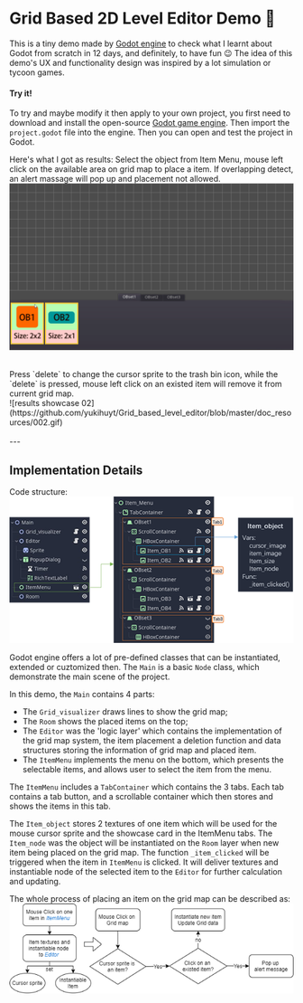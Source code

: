 # Grid Based 2D Level Editor Demo :space_invader:

This is a tiny demo made by [Godot engine](https://godotengine.org/) to check what I learnt about Godot from scratch in 12 days, and definitely, to have fun :wink: The idea of this demo's UX and functionality design was inspired by a lot simulation or tycoon games.

#### Try it!
To try and maybe modify it then apply to your own project, you first need to download and install the open-source [Godot game engine](https://godotengine.org/download/windows). Then import the `project.godot` file into the engine. Then you can open and test the project in Godot.

Here's what I got as results:
Select the object from Item Menu, mouse left click on the available area on grid map to place a item. If overlapping detect, an alert massage will pop up and placement not allowed.
<br/>
![results showcase 01](https://github.com/yukihuyt/Grid_based_level_editor/blob/master/doc_resources/001.gif)

<br/>
Press `delete` to change the cursor sprite to the trash bin icon, while the `delete` is pressed, mouse left click on an existed item will remove it from current grid map.
<br/>
![results showcase 02](https://github.com/yukihuyt/Grid_based_level_editor/blob/master/doc_resources/002.gif)


<br/>
<br/>
--- 

## Implementation Details
Code structure:
![code structure](https://github.com/yukihuyt/Grid_based_level_editor/blob/master/doc_resources/structure01.png)

Godot engine offers a lot of pre-defined classes that can be instantiated, extended or cuztomized then.
The `Main` is a basic `Node` class, which demonstrate the main scene of the project.

In this demo, the `Main` contains 4 parts:

- The `Grid_visualizer` draws lines to show the grid map;
- The `Room` shows the placed items on the top;
- The `Editor` was the 'logic layer' which contains the implementation of the grid map system, the item placement a deletion function and data structures storing the information of grid map and placed item.
- The `ItemMenu` implements the menu on the bottom, which presents the selectable items, and allows user to select the item from the menu. 

The `ItemMenu` includes a `TabContainer` which contains the 3 tabs. Each tab contains a tab button, and a scrollable container which then stores and shows the items in this tab.

The `Item_object` stores 2 textures of one item which will be used for the mouse cursor sprite and the showcase card in the ItemMenu tabs. The `Item_node` was the object will be instantiated on the `Room` layer when new item being placed on the grid map.
The function `_item_clicked` will be triggered when the item in `ItemMenu` is clicked. It will deliver textures and instantiable node of the selected item to the `Editor` for further calculation and updating.

The whole process of placing an item on the grid map can be described as:
<br/>
![item placement logics](https://github.com/yukihuyt/Grid_based_level_editor/blob/master/doc_resources/item_placement.png)




